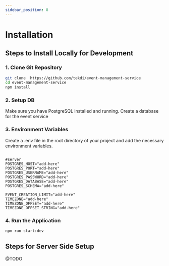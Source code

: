 ```yaml
---
sidebar_position: 8
---
```


# Installation

## Steps to Install Locally for Development

### 1. Clone Git Repository

```sh
git clone  https://github.com/tekdi/event-management-service
cd event-management-service
npm install
```

### 2. Setup DB

Make sure you have PostgreSQL installed and running. Create a database for the event service

### 3. Environment Variables

Create a .env file in the root directory of your project and add the necessary environment variables.

```dotenv

#server
POSTGRES_HOST="add-here"
POSTGRES_PORT="add-here"
POSTGRES_USERNAME="add-here"
POSTGRES_PASSWORD="add-here"
POSTGRES_DATABASE="add-here"
POSTGRES_SCHEMA="add-here"

EVENT_CREATION_LIMIT="add-here"
TIMEZONE="add-here"
TIMEZONE_OFFSET="add-here"
TIMEZONE_OFFSET_STRING="add-here"
```

### 4. Run the Application

```sh
npm run start:dev
```

## Steps for Server Side Setup
@TODO
